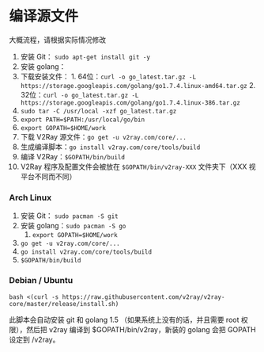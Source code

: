 # 编译源文件

大概流程，请根据实际情况修改

1. 安装 Git： `sudo apt-get install git -y`
2. 安装 golang：
  1. 下载安装文件：
    1. 64位：`curl -o go_latest.tar.gz -L https://storage.googleapis.com/golang/go1.7.4.linux-amd64.tar.gz`
    2. 32位：`curl -o go_latest.tar.gz -L https://storage.googleapis.com/golang/go1.7.4.linux-386.tar.gz`
  2. `sudo tar -C /usr/local -xzf go_latest.tar.gz`
  3. `export PATH=$PATH:/usr/local/go/bin`
  4. `export GOPATH=$HOME/work`
3. 下载 V2Ray 源文件：`go get -u v2ray.com/core/...`
4. 生成编译脚本：`go install v2ray.com/core/tools/build`
5. 编译 V2Ray：`$GOPATH/bin/build`
6. V2Ray 程序及配置文件会被放在 `$GOPATH/bin/v2ray-XXX` 文件夹下（XXX 视平台不同而不同）

### Arch Linux
1. 安装 Git： `sudo pacman -S git`
2. 安装 golang：`sudo pacman -S go`
   1. `export GOPATH=$HOME/work`
3. `go get -u v2ray.com/core/...`
4. `go install v2ray.com/core/tools/build`
5. `$GOPATH/bin/build`

### Debian / Ubuntu

`bash <(curl -s https://raw.githubusercontent.com/v2ray/v2ray-core/master/release/install.sh)`

此脚本会自动安装 git 和 golang 1.5 （如果系统上没有的话，并且需要 root 权限），然后把 v2ray 编译到 $GOPATH/bin/v2ray，新装的 golang 会把 GOPATH 设定到 /v2ray。
